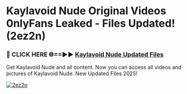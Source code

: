 # Kaylavoid Nude Original Videos 0nlyFans Leaked - Files Updated! (2ez2n)

<h3>🔴 CLICK HERE 🌐==►► <a href="https://tinyurl.com/4mcuefdz" rel="nofollow">Kaylavoid Nude Updated Files</a></h3>

Get Kaylavoid Nude and all content. Now you can access all videos and pictures of Kaylavoid Nude. New Updated Files 2025!

[![2ez2n](https://i.imgur.com/StAQSOY.gif)](https://tinyurl.com/4mcuefdz)
